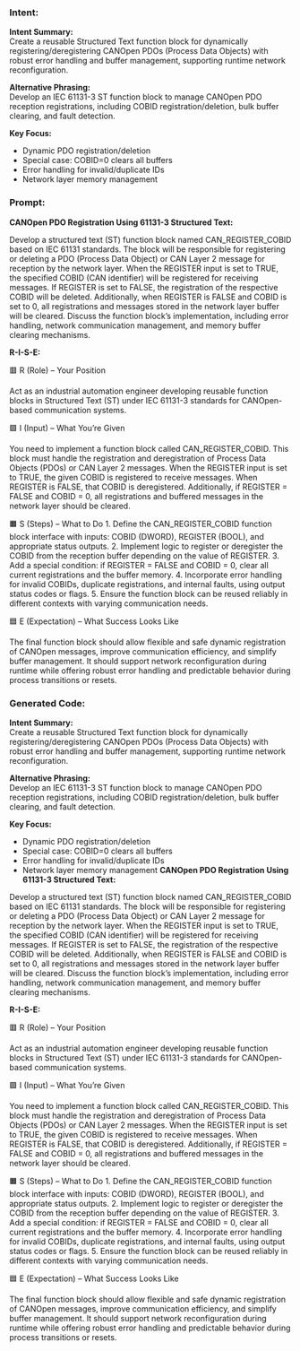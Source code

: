 ### Intent:
**Intent Summary:**  
Create a reusable Structured Text function block for dynamically registering/deregistering CANOpen PDOs (Process Data Objects) with robust error handling and buffer management, supporting runtime network reconfiguration.  

**Alternative Phrasing:**  
Develop an IEC 61131-3 ST function block to manage CANOpen PDO reception registrations, including COBID registration/deletion, bulk buffer clearing, and fault detection.  

**Key Focus:**  
- Dynamic PDO registration/deletion  
- Special case: COBID=0 clears all buffers  
- Error handling for invalid/duplicate IDs  
- Network layer memory management

### Prompt:
**CANOpen PDO Registration Using 61131-3 Structured Text:**

Develop a structured text (ST) function block named CAN_REGISTER_COBID based on IEC 61131 standards. The block will be responsible for registering or deleting a PDO (Process Data Object) or CAN Layer 2 message for reception by the network layer. When the REGISTER input is set to TRUE, the specified COBID (CAN identifier) will be registered for receiving messages. If REGISTER is set to FALSE, the registration of the respective COBID will be deleted. Additionally, when REGISTER is FALSE and COBID is set to 0, all registrations and messages stored in the network layer buffer will be cleared. Discuss the function block’s implementation, including error handling, network communication management, and memory buffer clearing mechanisms.

**R-I-S-E:**

🟥 R (Role) – Your Position

Act as an industrial automation engineer developing reusable function blocks in Structured Text (ST) under IEC 61131-3 standards for CANOpen-based communication systems.

🟩 I (Input) – What You’re Given

You need to implement a function block called CAN_REGISTER_COBID. This block must handle the registration and deregistration of Process Data Objects (PDOs) or CAN Layer 2 messages. When the REGISTER input is set to TRUE, the given COBID is registered to receive messages. When REGISTER is FALSE, that COBID is deregistered. Additionally, if REGISTER = FALSE and COBID = 0, all registrations and buffered messages in the network layer should be cleared.

🟧 S (Steps) – What to Do
	1.	Define the CAN_REGISTER_COBID function block interface with inputs: COBID (DWORD), REGISTER (BOOL), and appropriate status outputs.
	2.	Implement logic to register or deregister the COBID from the reception buffer depending on the value of REGISTER.
	3.	Add a special condition: if REGISTER = FALSE and COBID = 0, clear all current registrations and the buffer memory.
	4.	Incorporate error handling for invalid COBIDs, duplicate registrations, and internal faults, using output status codes or flags.
	5.	Ensure the function block can be reused reliably in different contexts with varying communication needs.

🟦 E (Expectation) – What Success Looks Like

The final function block should allow flexible and safe dynamic registration of CANOpen messages, improve communication efficiency, and simplify buffer management. It should support network reconfiguration during runtime while offering robust error handling and predictable behavior during process transitions or resets.

### Generated Code:
**Intent Summary:**  
Create a reusable Structured Text function block for dynamically registering/deregistering CANOpen PDOs (Process Data Objects) with robust error handling and buffer management, supporting runtime network reconfiguration.  

**Alternative Phrasing:**  
Develop an IEC 61131-3 ST function block to manage CANOpen PDO reception registrations, including COBID registration/deletion, bulk buffer clearing, and fault detection.  

**Key Focus:**  
- Dynamic PDO registration/deletion  
- Special case: COBID=0 clears all buffers  
- Error handling for invalid/duplicate IDs  
- Network layer memory management
**CANOpen PDO Registration Using 61131-3 Structured Text:**

Develop a structured text (ST) function block named CAN_REGISTER_COBID based on IEC 61131 standards. The block will be responsible for registering or deleting a PDO (Process Data Object) or CAN Layer 2 message for reception by the network layer. When the REGISTER input is set to TRUE, the specified COBID (CAN identifier) will be registered for receiving messages. If REGISTER is set to FALSE, the registration of the respective COBID will be deleted. Additionally, when REGISTER is FALSE and COBID is set to 0, all registrations and messages stored in the network layer buffer will be cleared. Discuss the function block’s implementation, including error handling, network communication management, and memory buffer clearing mechanisms.

**R-I-S-E:**

🟥 R (Role) – Your Position

Act as an industrial automation engineer developing reusable function blocks in Structured Text (ST) under IEC 61131-3 standards for CANOpen-based communication systems.

🟩 I (Input) – What You’re Given

You need to implement a function block called CAN_REGISTER_COBID. This block must handle the registration and deregistration of Process Data Objects (PDOs) or CAN Layer 2 messages. When the REGISTER input is set to TRUE, the given COBID is registered to receive messages. When REGISTER is FALSE, that COBID is deregistered. Additionally, if REGISTER = FALSE and COBID = 0, all registrations and buffered messages in the network layer should be cleared.

🟧 S (Steps) – What to Do
	1.	Define the CAN_REGISTER_COBID function block interface with inputs: COBID (DWORD), REGISTER (BOOL), and appropriate status outputs.
	2.	Implement logic to register or deregister the COBID from the reception buffer depending on the value of REGISTER.
	3.	Add a special condition: if REGISTER = FALSE and COBID = 0, clear all current registrations and the buffer memory.
	4.	Incorporate error handling for invalid COBIDs, duplicate registrations, and internal faults, using output status codes or flags.
	5.	Ensure the function block can be reused reliably in different contexts with varying communication needs.

🟦 E (Expectation) – What Success Looks Like

The final function block should allow flexible and safe dynamic registration of CANOpen messages, improve communication efficiency, and simplify buffer management. It should support network reconfiguration during runtime while offering robust error handling and predictable behavior during process transitions or resets.

